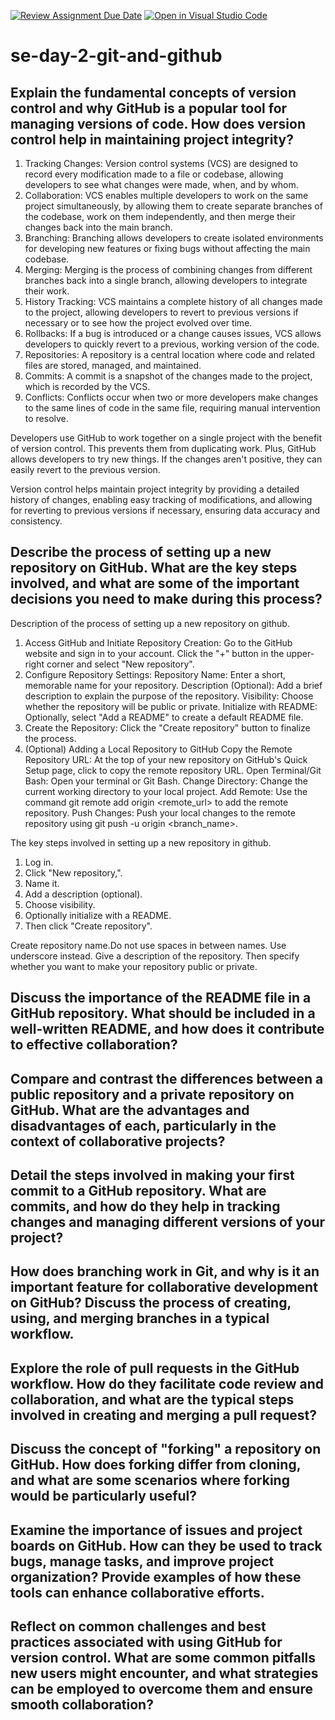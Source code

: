 [![Review Assignment Due Date](https://classroom.github.com/assets/deadline-readme-button-22041afd0340ce965d47ae6ef1cefeee28c7c493a6346c4f15d667ab976d596c.svg)](https://classroom.github.com/a/8wgCKhpZ)
[![Open in Visual Studio Code](https://classroom.github.com/assets/open-in-vscode-2e0aaae1b6195c2367325f4f02e2d04e9abb55f0b24a779b69b11b9e10269abc.svg)](https://classroom.github.com/online_ide?assignment_repo_id=18491171&assignment_repo_type=AssignmentRepo)
# se-day-2-git-and-github
## Explain the fundamental concepts of version control and why GitHub is a popular tool for managing versions of code. How does version control help in maintaining project integrity?
1. Tracking Changes: 
Version control systems (VCS) are designed to record every modification made to a file or codebase, allowing developers to see what changes were made, when, and by whom.
2.  Collaboration:
VCS enables multiple developers to work on the same project simultaneously, by allowing them to create separate branches of the codebase, work on them independently, and then merge their changes back into the main branch.
3.  Branching: 
Branching allows developers to create isolated environments for developing new features or fixing bugs without affecting the main codebase.
4.  Merging: 
Merging is the process of combining changes from different branches back into a single branch, allowing developers to integrate their work.
5.  History Tracking: 
VCS maintains a complete history of all changes made to the project, allowing developers to revert to previous versions if necessary or to see how the project evolved over time.
6.  Rollbacks: 
If a bug is introduced or a change causes issues, VCS allows developers to quickly revert to a previous, working version of the code.
7.  Repositories: 
A repository is a central location where code and related files are stored, managed, and maintained.
8.  Commits: 
A commit is a snapshot of the changes made to the project, which is recorded by the VCS.
9.  Conflicts:
Conflicts occur when two or more developers make changes to the same lines of code in the same file, requiring manual intervention to resolve. 

Developers use GitHub to work together on a single project with the benefit of version control. This prevents them from duplicating work. Plus, GitHub allows developers to try new things. If the changes aren't positive, they can easily revert to the previous version.

Version control helps maintain project integrity by providing a detailed history of changes, enabling easy tracking of modifications, and allowing for reverting to previous versions if necessary, ensuring data accuracy and consistency. 

## Describe the process of setting up a new repository on GitHub. What are the key steps involved, and what are some of the important decisions you need to make during this process?
Description of the process of setting up a new repository on github.
1. Access GitHub and Initiate Repository Creation:
Go to the GitHub website and sign in to your account.
Click the "+" button in the upper-right corner and select "New repository". 
2. Configure Repository Settings:
Repository Name: Enter a short, memorable name for your repository.
Description (Optional): Add a brief description to explain the purpose of the repository.
Visibility: Choose whether the repository will be public or private.
Initialize with README: Optionally, select "Add a README" to create a default README file. 
3. Create the Repository:
Click the "Create repository" button to finalize the process. 
4. (Optional) Adding a Local Repository to GitHub
Copy the Remote Repository URL: At the top of your new repository on GitHub's Quick Setup page, click to copy the remote repository URL.
Open Terminal/Git Bash: Open your terminal or Git Bash.
Change Directory: Change the current working directory to your local project.
Add Remote: Use the command git remote add origin <remote_url> to add the remote repository.
Push Changes: Push your local changes to the remote repository using git push -u origin <branch_name>. 

The key steps involved in setting up a new repository in github.
1. Log in.
2. Click "New repository,".
3. Name it.
4. Add a description (optional).
5. Choose visibility.
6. Optionally initialize with a README.
7. Then click "Create repository".

Create repository name.Do not use spaces in between names. Use underscore instead. Give a description of the repository. Then specify whether you want to make your repository public or private.   

## Discuss the importance of the README file in a GitHub repository. What should be included in a well-written README, and how does it contribute to effective collaboration?

## Compare and contrast the differences between a public repository and a private repository on GitHub. What are the advantages and disadvantages of each, particularly in the context of collaborative projects?

## Detail the steps involved in making your first commit to a GitHub repository. What are commits, and how do they help in tracking changes and managing different versions of your project?

## How does branching work in Git, and why is it an important feature for collaborative development on GitHub? Discuss the process of creating, using, and merging branches in a typical workflow.

## Explore the role of pull requests in the GitHub workflow. How do they facilitate code review and collaboration, and what are the typical steps involved in creating and merging a pull request?

## Discuss the concept of "forking" a repository on GitHub. How does forking differ from cloning, and what are some scenarios where forking would be particularly useful?

## Examine the importance of issues and project boards on GitHub. How can they be used to track bugs, manage tasks, and improve project organization? Provide examples of how these tools can enhance collaborative efforts.

## Reflect on common challenges and best practices associated with using GitHub for version control. What are some common pitfalls new users might encounter, and what strategies can be employed to overcome them and ensure smooth collaboration?
